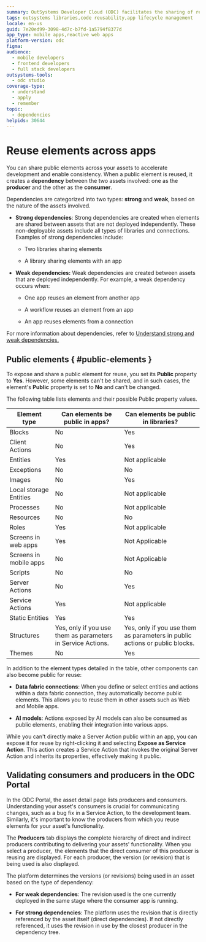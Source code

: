```yaml
---
summary: OutSystems Developer Cloud (ODC) facilitates the sharing of reusable elements across applications, enhancing development efficiency and consistency.
tags: outsystems libraries,code reusability,app lifecycle management
locale: en-us
guid: 7e20ed99-3098-4d7c-b7fd-1a5794f8377d
app_type: mobile apps,reactive web apps
platform-version: odc
figma: 
audience:
  - mobile developers
  - frontend developers
  - full stack developers
outsystems-tools:
  - odc studio
coverage-type:
  - understand
  - apply
  - remember
topic:
  - dependencies
helpids: 30644
---
```


# Reuse elements across apps

You can share public elements across your assets to accelerate development and enable consistency. When a public element is reused, it creates a **dependency** between the two assets involved: one as the **producer** and the other as the **consumer**.

Dependencies are categorized into two types: **strong** and **weak**, based on the nature of the assets involved.

* **Strong dependencies**: Strong dependencies are created when elements are shared between assets that are not deployed independently. These non-deployable assets include all types of libraries and connections. Examples of strong dependencies include:

    * Two libraries sharing elements

    * A library sharing elements with an app

* **Weak dependencies:** Weak dependencies are created between assets that are deployed independently. For example, a weak dependency occurs when:

    * One app reuses an element from another app

    * A workflow reuses an element from an app

    * An app reuses elements from a connection

For more information about dependencies, refer to [Understand strong and weak dependencies.](../building-apps/reuse/intro.md)

## Public elements { #public-elements }

To expose and share a public element for reuse, you set its **Public** property to **Yes**. However, some elements can't be shared, and in such cases, the element's **Public** property is set to **No** and can't be changed.

The following table lists elements and their possible Public property values.

| Element type    | Can elements be public in apps? | Can elements be public in libraries? |
| --------------- | ------------------------------- | ------------------------------------ |
| Blocks                    | No                              | Yes                                  |
| Client Actions            | No                              | Yes                                  |
| Entities                  | Yes                             | Not applicable                       |
| Exceptions                | No                             | No                       |
| Images                    | No                              | Yes                                  |
| Local storage Entities    | No                              | Not applicable                       |
| Processes                 | No                              | Not applicable                       |
| Resources                 | No                              | No                                   |
| Roles                     | Yes                             | Not applicable                       |
| Screens in web apps       | Yes                             | Not Applicable                       |
| Screens in mobile apps    | No                             | Not Applicable                       |
| Scripts                   | No                              | No                                   |
| Server Actions            | No                              | Yes                                  |
| Service Actions           | Yes                             | Not applicable                       |
| Static Entities           | Yes                             | Yes                                  |
| Structures                | Yes, only if you use them as parameters in Service Actions. | Yes, only if you use them as parameters in public actions or public blocks. |
| Themes                    | No                              | Yes                                  |

In addition to the element types detailed in the table, other components can also become public for reuse:

* **Data fabric connections**: When you define or select entities and actions within a data fabric connection, they automatically become public elements. This allows you to reuse them in other assets such as Web and Mobile apps.

* **AI models**: Actions exposed by AI models can also be consumed as public elements, enabling their integration into various apps.

While you can't directly make a Server Action public within an app, you can expose it for reuse by right-clicking it and selecting **Expose as Service Action**. This action creates a Service Action that invokes the original Server Action and inherits its properties, effectively making it public.

## Validating consumers and producers in the ODC Portal 

In the ODC Portal, the asset detail page lists producers and consumers. Understanding your asset's consumers is crucial for communicating changes, such as a bug fix in a Service Action, to the development team. Similarly, it's important to know the producers from which you reuse elements for your asset's functionality.

The **Producers** tab displays the complete hierarchy of direct and indirect producers contributing to delivering your assets' functionality. When you select a producer,  the elements that the direct consumer of this producer is reusing are displayed. For each producer, the version (or revision) that is being used is also displayed.

The platform determines the versions (or revisions) being used in an asset based on the type of dependency:

* **For weak dependencies**: The revision used is the one currently deployed in the same stage where the consumer app is running.

* **For strong dependencies**: The platform uses the revision that is directly referenced by the asset itself (direct dependencies). If not directly referenced, it uses the revision in use by the closest producer in the dependency tree.

